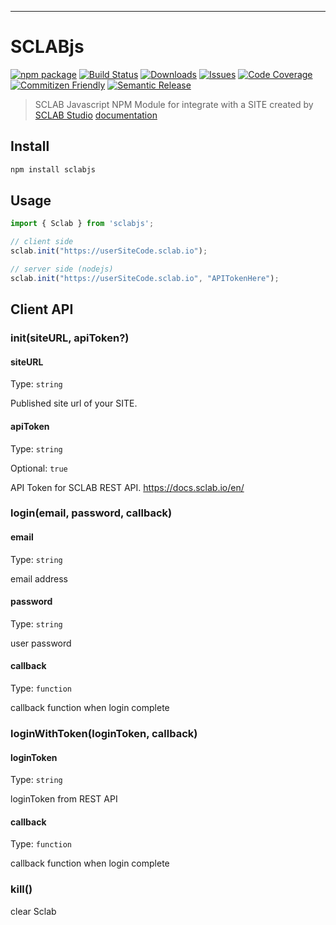 ---

# SCLABjs

[![npm package][npm-img]][npm-url]
[![Build Status][build-img]][build-url]
[![Downloads][downloads-img]][downloads-url]
[![Issues][issues-img]][issues-url]
[![Code Coverage][codecov-img]][codecov-url]
[![Commitizen Friendly][commitizen-img]][commitizen-url]
[![Semantic Release][semantic-release-img]][semantic-release-url]

> SCLAB Javascript NPM Module for integrate with a SITE created by [SCLAB Studio](https://www.sclab.io)
> [documentation](https://docs.sclab.io/en/)


## Install

```bash
npm install sclabjs
```

## Usage

```ts
import { Sclab } from 'sclabjs';

// client side
sclab.init("https://userSiteCode.sclab.io");

// server side (nodejs)
sclab.init("https://userSiteCode.sclab.io", "APITokenHere");
```

## Client API

### init(siteURL, apiToken?)

#### siteURL

Type: `string`

Published site url of your SITE.

#### apiToken

Type: `string`

Optional: `true`

API Token for SCLAB REST API.
https://docs.sclab.io/en/

### login(email, password, callback)

#### email

Type: `string`

email address

#### password

Type: `string`

user password

#### callback

Type: `function`

callback function when login complete

### loginWithToken(loginToken, callback)

#### loginToken

Type: `string`

loginToken from REST API

#### callback

Type: `function`

callback function when login complete

### kill()

clear Sclab

[build-img]:https://github.com/sclab-io/sclabjs/actions/workflows/release.yml/badge.svg
[build-url]:https://github.com/sclab-io/sclabjs/actions/workflows/release.yml
[downloads-img]:https://img.shields.io/npm/dt/sclabjs
[downloads-url]:https://www.npmtrends.com/sclabjs
[npm-img]:https://img.shields.io/npm/v/sclabjs
[npm-url]:https://www.npmjs.com/package/sclabjs
[issues-img]:https://img.shields.io/github/issues/sclab-io/sclabjs
[issues-url]:https://github.com/sclab-io/sclabjs/issues
[codecov-img]:https://codecov.io/gh/sclab-io/sclabjs/branch/main/graph/badge.svg
[codecov-url]:https://codecov.io/gh/sclab-io/sclabjs
[semantic-release-img]:https://img.shields.io/badge/%20%20%F0%9F%93%A6%F0%9F%9A%80-semantic--release-e10079.svg
[semantic-release-url]:https://github.com/semantic-release/semantic-release
[commitizen-img]:https://img.shields.io/badge/commitizen-friendly-brightgreen.svg
[commitizen-url]:http://commitizen.github.io/cz-cli/
